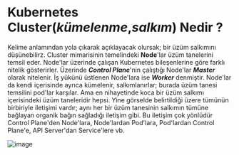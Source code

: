 

# Kubernetes Cluster(*kümelenme*,*salkım*) Nedir ?

Kelime anlamından yola çıkarak açıklayacak olursak; bir üzüm salkımını düşünebilirz. Cluster mimarisinin temelindeki **Node**'lar üzüm tanelerini temsil eder. Node'lar üzerinde çalışan Kubernetes bileşenlerine göre farklı nitelik gösterirler. Üzerinde ***Control Plane***'nin çalıştığı Node'lar ***Master*** olarak nitelenir. İş yükünü üstlenen Node'lara ise ***Worker*** denmiştir. Node'lar da kendi içerisinde ayrıca kümelenir, salkımlanırlar; burada üzüm tanesi temsilini pod'lar karşılar.  Ama en nihayetinde koca bir üzüm salkımı içerisindeki üzüm taneleridir hepsi. Yine görselde belirtildiği üzere tümünün birbiriyle iletişimi vardır; aynı her bir üzüm tanesinin salkımın tümüne bağlayan organik bağın sağladığı iletişim gibi. Bu iletişim çok yönlüdür Control Plane'den Node'lara, Node'lardan Pod'lara, Pod'lardan Control Plane'e, API Server'dan Service'lere vb.

![image](https://user-images.githubusercontent.com/116150600/201916850-0030bbd4-139f-4b56-9bba-4b1f85ca9c27.png)






